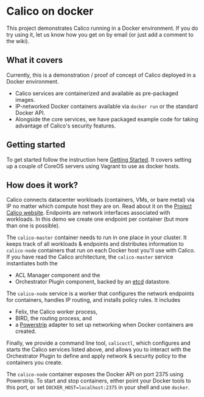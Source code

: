 # Calico on docker
This project demonstrates Calico running in a Docker environment. If you do try using it, let us know how you get on by email (or just add a comment to the wiki).


## What it covers

Currently, this is a demonstration / proof of concept of Calico deployed in a Docker environment.

+ Calico services are containerized and available as pre-packaged images.
+ IP-networked Docker containers available via `docker run` or the standard Docker API.
+ Alongside the core services, we have packaged example code for taking advantage of Calico's security features.

## Getting started 

To get started follow the instruction here [Getting Started](docs/GettingStarted.md). It covers setting up a couple of CoreOS servers using Vagrant to use as docker hosts.

## How does it work?

Calico connects datacenter workloads (containers, VMs, or bare metal) via IP no matter which compute host they are on.  Read about it on the
[Project Calico website](http://www.projectcalico.org).  Endpoints are network interfaces associated with workloads.  In this demo we create one endpoint per container (but more than one is possible).

The `calico-master` container needs to run in one place in your cluster.  It keeps track of all workloads & endpoints and distributes information to `calico-node` containers that run on each Docker host you'll use with Calico.  If you have read the Calico architecture, the `calico-master` service instantiates both the 
+ ACL Manager component and the
+ Orchestrator Plugin component, backed by an [etcd](https://github.com/coreos/etcd) datastore.

The `calico-node` service is a worker that configures the network endpoints for containers, handles IP routing, and installs policy rules.  It includes
+ Felix, the Calico worker process,
+ BIRD, the routing process, and
+ a [Powerstrip](https://github.com/clusterhq/powerstrip) adapter to set up networking when Docker containers are created.

Finally, we provide a command line tool, `calicoctl`, which configures and starts the Calico services listed above, and allows you to interact with the Orchestrator Plugin to define and apply network & security policy to the containers you create.

The `calico-node` container exposes the Docker API on port 2375 using Powerstrip.  To start and stop containers, either point your Docker tools to this port, or set `DOCKER_HOST=localhost:2375` in your shell and use `docker`.
